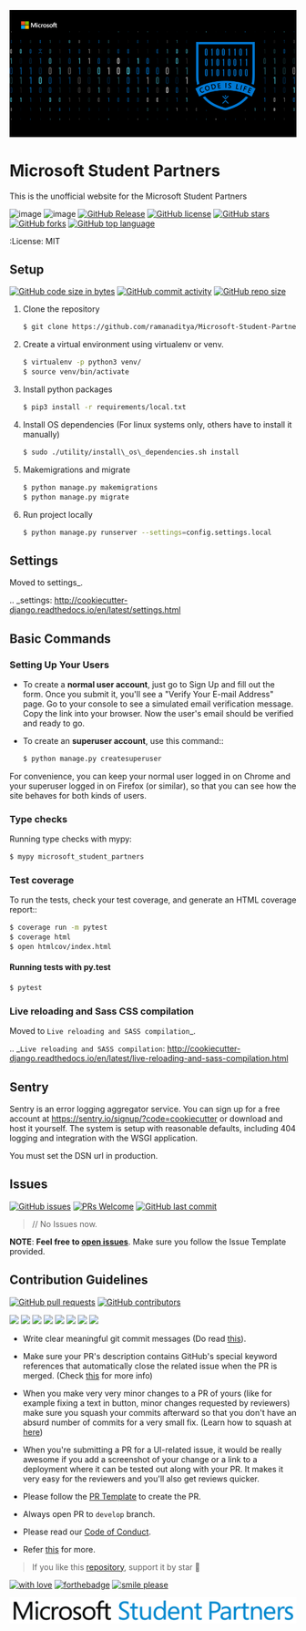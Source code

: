 ![](microsoft_student_partners/static/microsoft/Blog%20Header%20Graphic/2019_MSP_IO_Pattern_Blog_Black_850x376.png)
# Microsoft Student Partners

This is the unofficial website for the Microsoft Student Partners

![image](https://img.shields.io/badge/built%20with-Cookiecutter%20Django-ff69b4.svg)
![image](https://img.shields.io/badge/code%20style-black-000000.svg)
[![GitHub Release](https://img.shields.io/github/v/release/ramanaditya/Microsoft-Student-Partners.svg)](https://github.com/ramanaditya/Microsoft-Student-Partners/releases/)
[![GitHub license](https://img.shields.io/github/license/ramanaditya/Microsoft-Student-Partners.svg?logo=github)](https://github.com/ramanaditya/Microsoft-Student-Partners/blob/master/LICENSE)
[![GitHub stars](https://img.shields.io/github/stars/ramanaditya/Microsoft-Student-Partners.svg?logo=github)](https://github.com/ramanaditya/Microsoft-Student-Partners/stargazers) 
[![GitHub forks](https://img.shields.io/github/forks/ramanaditya/Microsoft-Student-Partners.svg?logo=github&color=teal)](https://github.com/ramanaditya/Microsoft-Student-Partners/network/members) 
[![GitHub top language](https://img.shields.io/github/languages/top/ramanaditya/Microsoft-Student-Partners.svg?logo=html5&color=red)](https://github.com/ramanaditya/Microsoft-Student-Partners)

:License: MIT

## Setup

[![GitHub code size in bytes](https://img.shields.io/github/languages/code-size/ramanaditya/Microsoft-Student-Partners?logo=github)](https://github.com/ramanaditya/Microsoft-Student-Partners/) 
[![GitHub commit activity](https://img.shields.io/github/commit-activity/m/ramanaditya/Microsoft-Student-Partners?color=bluevoilet&logo=github)](https://github.com/ramanaditya/Microsoft-Student-Partners/commits/) 
[![GitHub repo size](https://img.shields.io/github/repo-size/ramanaditya/Microsoft-Student-Partners?logo=github)](https://github.com/ramanaditya/Microsoft-Student-Partners/)

1.  Clone the repository
    ```bash
    $ git clone https://github.com/ramanaditya/Microsoft-Student-Partners
    ```

2.  Create a virtual environment using virtualenv or venv.
     ```bash
     $ virtualenv -p python3 venv/ 
     $ source venv/bin/activate
     ```

3.  Install python packages
     ```bash
     $ pip3 install -r requirements/local.txt
     ```

4.  Install OS dependencies (For linux systems only, others have to install it manually)
    ```bash
    $ sudo ./utility/install\_os\_dependencies.sh install
    ```

5.  Makemigrations and migrate
    ```bash
    $ python manage.py makemigrations
    $ python manage.py migrate
    ```
    
6.  Run project locally
    ```bash
    $ python manage.py runserver --settings=config.settings.local
    ```

## Settings

Moved to settings_.

.. _settings: http://cookiecutter-django.readthedocs.io/en/latest/settings.html

## Basic Commands

### Setting Up Your Users

* To create a **normal user account**, just go to Sign Up and fill out the form. Once you submit it, you'll see a "Verify Your E-mail Address" page. Go to your console to see a simulated email verification message. Copy the link into your browser. Now the user's email should be verified and ready to go.

* To create an **superuser account**, use this command::
    ```bash
    $ python manage.py createsuperuser
    ```

For convenience, you can keep your normal user logged in on Chrome and your superuser logged in on Firefox (or similar), so that you can see how the site behaves for both kinds of users.

### Type checks

Running type checks with mypy:
```bash
$ mypy microsoft_student_partners
```

### Test coverage

To run the tests, check your test coverage, and generate an HTML coverage report::

```bash
$ coverage run -m pytest
$ coverage html
$ open htmlcov/index.html
```

#### Running tests with py.test

```bash
$ pytest
```

### Live reloading and Sass CSS compilation

Moved to `Live reloading and SASS compilation`_.

.. _`Live reloading and SASS compilation`: http://cookiecutter-django.readthedocs.io/en/latest/live-reloading-and-sass-compilation.html

## Sentry

Sentry is an error logging aggregator service. You can sign up for a free account at  https://sentry.io/signup/?code=cookiecutter  or download and host it yourself.
The system is setup with reasonable defaults, including 404 logging and integration with the WSGI application.

You must set the DSN url in production.


## Issues

[![GitHub issues](https://img.shields.io/github/issues/ramanaditya/Microsoft-Student-Partners?logo=github)](https://github.com/ramanaditya/Microsoft-Student-Partners/issues) 
[![PRs Welcome](https://img.shields.io/badge/PRs-welcome-brightgreen.svg?style=flat&logo=git&logoColor=white)](https://github.com/ramanaditya/Microsoft-Student-Partners/pulls) 
[![GitHub last commit](https://img.shields.io/github/last-commit/ramanaditya/Microsoft-Student-Partners?logo=github)](https://github.com/ramanaditya/Microsoft-Student-Partners/)

> // No Issues now.

**NOTE**: **Feel free to [open issues](https://github.com/ramanaditya/Microsoft-Student-Partners/issues/new/choose)**. Make sure you follow the Issue Template provided.


## Contribution Guidelines

[![GitHub pull requests](https://img.shields.io/github/issues-pr-raw/ramanaditya/Microsoft-Student-Partners?logo=git&logoColor=white)](https://github.com/ramanaditya/Microsoft-Student-Partners/compare) 
[![GitHub contributors](https://img.shields.io/github/contributors/ramanaditya/Microsoft-Student-Partners?logo=github)](https://github.com/ramanaditya/Microsoft-Student-Partners/graphs/contributors) 


[![](https://sourcerer.io/fame/ramanaditya/ramanaditya/Microsoft-Student-Partners/images/0)](https://sourcerer.io/fame/ramanaditya/ramanaditya/Microsoft-Student-Partners/links/0)
[![](https://sourcerer.io/fame/ramanaditya/ramanaditya/Microsoft-Student-Partners/images/1)](https://sourcerer.io/fame/ramanaditya/ramanaditya/Microsoft-Student-Partners/links/1)
[![](https://sourcerer.io/fame/ramanaditya/ramanaditya/Microsoft-Student-Partners/images/2)](https://sourcerer.io/fame/ramanaditya/ramanaditya/Microsoft-Student-Partners/links/2)
[![](https://sourcerer.io/fame/ramanaditya/ramanaditya/Microsoft-Student-Partners/images/3)](https://sourcerer.io/fame/ramanaditya/ramanaditya/Microsoft-Student-Partners/links/3)
[![](https://sourcerer.io/fame/ramanaditya/ramanaditya/Microsoft-Student-Partners/images/4)](https://sourcerer.io/fame/ramanaditya/ramanaditya/Microsoft-Student-Partners/links/4)
[![](https://sourcerer.io/fame/ramanaditya/ramanaditya/Microsoft-Student-Partners/images/5)](https://sourcerer.io/fame/ramanaditya/ramanaditya/Microsoft-Student-Partners/links/5)
[![](https://sourcerer.io/fame/ramanaditya/ramanaditya/Microsoft-Student-Partners/images/6)](https://sourcerer.io/fame/ramanaditya/ramanaditya/Microsoft-Student-Partners/links/6)
[![](https://sourcerer.io/fame/ramanaditya/ramanaditya/Microsoft-Student-Partners/images/7)](https://sourcerer.io/fame/ramanaditya/ramanaditya/Microsoft-Student-Partners/links/7)

- Write clear meaningful git commit messages (Do read [this](http://chris.beams.io/posts/git-commit/)).

- Make sure your PR's description contains GitHub's special keyword references that automatically close the related issue when the PR is merged. (Check [this](https://github.com/blog/1506-closing-issues-via-pull-requests) for more info)

- When you make very very minor changes to a PR of yours (like for example fixing a text in button, minor changes requested by reviewers) make sure you squash your commits afterward so that you don't have an absurd number of commits for a very small fix. (Learn how to squash at [here](https://davidwalsh.name/squash-commits-git))

- When you're submitting a PR for a UI-related issue, it would be really awesome if you add a screenshot of your change or a link to a deployment where it can be tested out along with your PR. It makes it very easy for the reviewers and you'll also get reviews quicker.

- Please follow the [PR Template](https://github.com/ramanaditya/Microsoft-Student-Partners/blob/master/.github/PULL_REQUEST_TEMPLATE.md) to create the PR.

- Always open PR to `develop` branch.

- Please read our [Code of Conduct](./CODE_OF_CONDUCT.md).

- Refer [this](https://github.com/ramanaditya/Microsoft-Student-Partners/blob/master/CONTRIBUTING.md) for more.


> If you like this [repository](https://github.com/ramanaditya/data-structure-and-algorithms), support it by star :star2:


[![with love](https://forthebadge.com/images/badges/built-with-love.svg)](https://github.com/ramanaditya/Microsoft-Student-Partners/) [![forthebadge](https://forthebadge.com/images/badges/for-you.svg)](https://github.com/ramanaditya/Microsoft-Student-Partners/) [![smile please](https://forthebadge.com/images/badges/makes-people-smile.svg)](https://github.com/ramanaditya/Microsoft-Student-Partners/)

![](microsoft_student_partners/static/microsoft/Visual%20ID%20and%20Logo/Student%20Partner%20Visual%20ID/Blue_Black/CMYK/1Line/0419_MS_MSP_logo_Lockups_CMYK_MSP-1line-blue.png)
